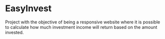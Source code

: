 # EasyInvest
Project with the objective of being a responsive website where it is possible to calculate how much investment income will return based on the amount invested.
